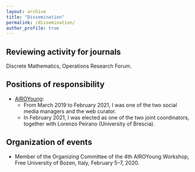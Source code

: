 ```yaml
---
layout: archive
title: "Dissemination"
permalink: /dissemination/
author_profile: true
---
```


## Reviewing activity for journals
Discrete Mathematics, Operations Research Forum.

## Positions of responsibility
- [AIROYoung](https://www.airoyoung.org):
  - From March 2019 to February 2021, I was one of the two social media managers and the web curator.
  - In February 2021, I was elected as one of the two joint coordinators, together with Lorenzo Peirano (University of Brescia).

## Organization of events
- Member of the Organizing Committee of the 4th AIROYoung Workshop, Free University of Bozen, Italy, February 5–7, 2020.
